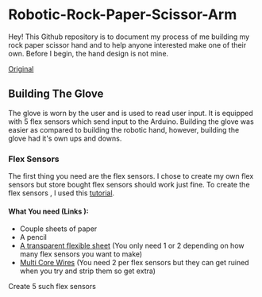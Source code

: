 # Robotic-Rock-Paper-Scissor-Arm
Hey! This Github repository is to document my process of me building my rock paper scissor hand and to help anyone interested make one of their own.
Before I begin, the hand design is not mine.

[Original](https://create.arduino.cc/projecthub/laurencemlai/diy-glove-controlled-robotic-hand-ff5d63?ref=user&ref_id=1858882&offset=0) 

## Building The Glove
The glove is worn by the user and is used to read user input. It is equipped with 5 flex sensors which send input to the Arduino. Building the glove was easier as compared to building the robotic hand, however, building the glove had it's own ups and downs.
### Flex Sensors
The first thing you need are the flex sensors. I chose to create my own flex sensors but store bought flex sensors should work just fine. To create the flex sensors , I used this [tutorial](https://www.youtube.com/watch?v=SJNYbSpvlP8).
#### What You need (Links ):
* Couple sheets of paper
* A pencil
* [A transparent flexible sheet](https://www.amazon.com/Polystyrene-Flexible-Modeling-Projects-Paintings/dp/B0968YG7ZR/ref=sr_1_13?crid=3H9RM80XCE6C7&keywords=flexible%2Bperspex%2Bsheet&qid=1658641150&sprefix=flexible%2Bperspex%2Bsheet%2Caps%2C256&sr=8-13&th=1) (You only need 1 or 2 depending on how many flex sensors you want to make)
* [Multi Core Wires](https://www.amazon.com/Elegoo-EL-CP-004-Multicolored-Breadboard-arduino/dp/B01EV70C78/ref=sr_1_6?crid=26UAPN9GRYGZ1&keywords=jumper%2Bwires&qid=1658641292&sprefix=jumper%2Bwire%2Caps%2C292&sr=8-6&th=1) (You need 2 per flex sensors but they can get ruined when you try and strip them so get extra)

Create 5 such flex sensors

